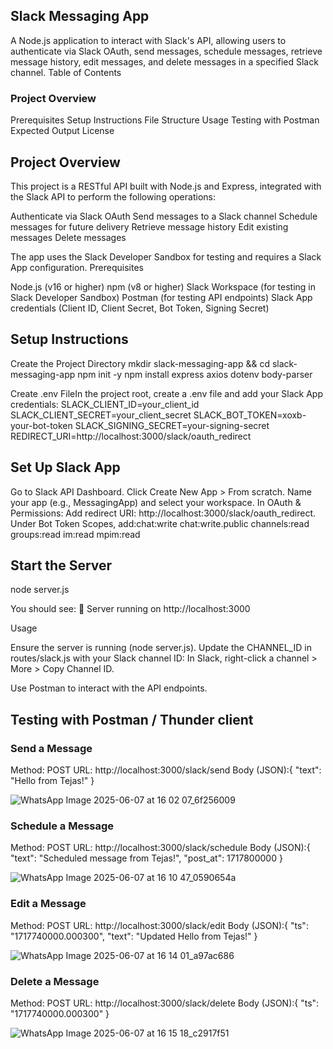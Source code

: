 ## Slack Messaging App
A Node.js application to interact with Slack's API, allowing users to authenticate via Slack OAuth, send messages, schedule messages, retrieve message history, edit messages, and delete messages in a specified Slack channel.
Table of Contents

### Project Overview
Prerequisites
Setup Instructions
File Structure
Usage
Testing with Postman
Expected Output
License

## Project Overview
This project is a RESTful API built with Node.js and Express, integrated with the Slack API to perform the following operations:

Authenticate via Slack OAuth
Send messages to a Slack channel
Schedule messages for future delivery
Retrieve message history
Edit existing messages
Delete messages

The app uses the Slack Developer Sandbox for testing and requires a Slack App configuration.
Prerequisites

Node.js (v16 or higher)
npm (v8 or higher)
Slack Workspace (for testing in Slack Developer Sandbox)
Postman (for testing API endpoints)
Slack App credentials (Client ID, Client Secret, Bot Token, Signing Secret)

## Setup Instructions

Create the Project Directory
mkdir slack-messaging-app && cd slack-messaging-app
npm init -y
npm install express axios dotenv body-parser


Create .env FileIn the project root, create a .env file and add your Slack App credentials:
SLACK_CLIENT_ID=your_client_id
SLACK_CLIENT_SECRET=your_client_secret
SLACK_BOT_TOKEN=xoxb-your-bot-token
SLACK_SIGNING_SECRET=your-signing-secret
REDIRECT_URI=http://localhost:3000/slack/oauth_redirect


## Set Up Slack App

Go to Slack API Dashboard.
Click Create New App > From scratch.
Name your app (e.g., MessagingApp) and select your workspace.
In OAuth & Permissions:
Add redirect URI: http://localhost:3000/slack/oauth_redirect.
Under Bot Token Scopes, add:chat:write
chat:write.public
channels:read
groups:read
im:read
mpim:read





## Start the Server
node server.js

You should see: 🚀 Server running on http://localhost:3000

Usage

Ensure the server is running (node server.js).
Update the CHANNEL_ID in routes/slack.js with your Slack channel ID:
In Slack, right-click a channel > More > Copy Channel ID.


Use Postman  to interact with the API endpoints.

## Testing with Postman / Thunder client

### Send a Message

Method: POST
URL: http://localhost:3000/slack/send
Body (JSON):{
  "text": "Hello from Tejas!"
}

![WhatsApp Image 2025-06-07 at 16 02 07_6f256009](https://github.com/user-attachments/assets/36e723a5-6132-47ec-9e80-5071ba822459)



### Schedule a Message

Method: POST
URL: http://localhost:3000/slack/schedule
Body (JSON):{
  "text": "Scheduled message from Tejas!",
  "post_at": 1717800000
}

![WhatsApp Image 2025-06-07 at 16 10 47_0590654a](https://github.com/user-attachments/assets/591f64e2-c61d-4fb9-b9dd-71166517cfe6)


### Edit a Message

Method: POST
URL: http://localhost:3000/slack/edit
Body (JSON):{
  "ts": "1717740000.000300",
  "text": "Updated Hello from Tejas!"
}


![WhatsApp Image 2025-06-07 at 16 14 01_a97ac686](https://github.com/user-attachments/assets/10bdabe9-48ee-40ad-b90c-abccc75cc5a2)



### Delete a Message

Method: POST
URL: http://localhost:3000/slack/delete
Body (JSON):{
  "ts": "1717740000.000300"
}

![WhatsApp Image 2025-06-07 at 16 15 18_c2917f51](https://github.com/user-attachments/assets/5cf8c3e8-428a-46d9-a261-f790e0186666)


